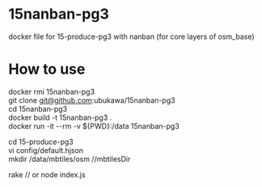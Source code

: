 # 15nanban-pg3
docker file for 15-produce-pg3 with nanban (for core layers of osm_base)

# How to use
docker rmi 15nanban-pg3  
git clone git@github.com:ubukawa/15nanban-pg3  
cd 15nanban-pg3  
docker build -t 15nanban-pg3 .  
docker run -it --rm -v ${PWD}:/data 15nanban-pg3  
 
cd 15-produce-pg3  
vi config/default.hjson  
mkdir /data/mbtiles/osm   //mbtilesDir

rake // or node index.js  
